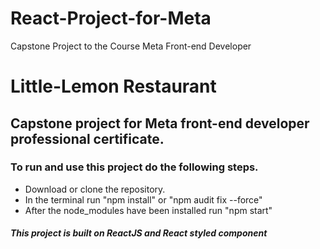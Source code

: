 # React-Project-for-Meta
Capstone Project to the Course Meta Front-end Developer


# Little-Lemon Restaurant

## Capstone project for Meta front-end developer professional certificate.

### **To run and use this project do the following steps.**

- Download or clone the repository.
- In the terminal run "npm install" or "npm audit fix --force"
- After the node_modules have been installed run "npm start"

#### _This project is built on ReactJS and React styled component_
